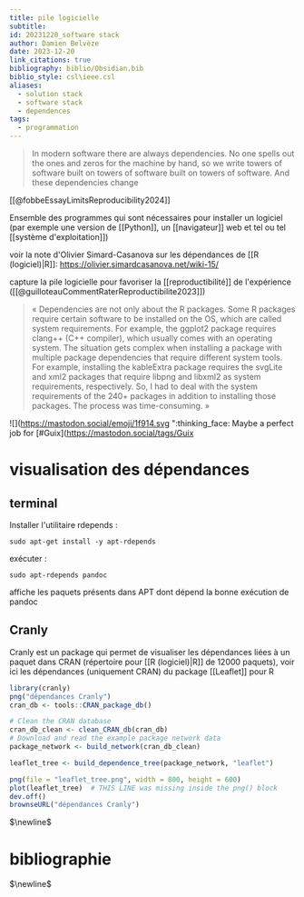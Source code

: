 ```yaml
---
title: pile logicielle
subtitle: 
id: 20231220_software stack
author: Damien Belvèze
date: 2023-12-20
link_citations: true
bibliography: biblio/Obsidian.bib
biblio_style: csl\ieee.csl
aliases:
  - solution stack
  - software stack
  - dependences
tags:
  - programmation
---
```


>In modern software there are always dependencies. No one spells out the ones and zeros for the machine by hand, so we write towers of software built on towers of software built on towers of software. And these dependencies change

[[@fobbeEssayLimitsReproducibility2024]]

Ensemble des programmes qui sont nécessaires pour installer un logiciel (par exemple une version de [[Python]], un [[navigateur]] web et tel ou tel [[système d'exploitation]])

voir la note d'Olivier Simard-Casanova sur les dépendances de [[R (logiciel)|R]]: https://olivier.simardcasanova.net/wiki-15/

capture la pile logicielle pour favoriser la [[reproductibilité]] de l'expérience ([[@guilloteauCommentRaterReproductibilite2023]])

> « Dependencies are not only about the R packages. Some R packages require certain software to be installed on the OS, which are called system requirements. For example, the ggplot2 package requires clang++ (C++ compiler), which usually comes with an operating system. The situation gets complex when installing a package with multiple package dependencies that require different system tools. For example, installing the kableExtra package requires the svgLite and xml2 packages that require libpng and libxml2 as system requirements, respectively. So, I had to deal with the system requirements of the 240+ packages in addition to installing those packages. The process was time-consuming. »

![](https://mastodon.social/emoji/1f914.svg ":thinking_face: Maybe a perfect job for [#Guix](https://mastodon.social/tags/Guix

# visualisation des dépendances

## terminal 

Installer l'utilitaire rdepends :

```shell
sudo apt-get install -y apt-rdepends

```

exécuter : 

```shell
sudo apt-rdepends pandoc

```

affiche les paquets présents dans APT dont dépend la bonne exécution de pandoc

## Cranly 

Cranly est un package qui permet de visualiser les dépendances liées à un paquet dans CRAN (répertoire pour [[R (logiciel)|R]] de 12000 paquets), voir ici les dépendances (uniquement CRAN) du package [[Leaflet]] pour R

```r
library(cranly)
png("dépendances Cranly")
cran_db <- tools::CRAN_package_db()

# Clean the CRAN database
cran_db_clean <- clean_CRAN_db(cran_db)
# Download and read the example package network data
package_network <- build_network(cran_db_clean)

leaflet_tree <- build_dependence_tree(package_network, "leaflet")

png(file = "leaflet_tree.png", width = 800, height = 600)
plot(leaflet_tree)  # THIS LINE was missing inside the png() block
dev.off()
brownseURL("dépendances Cranly")
```

$\newline$
# bibliographie
$\newline$






